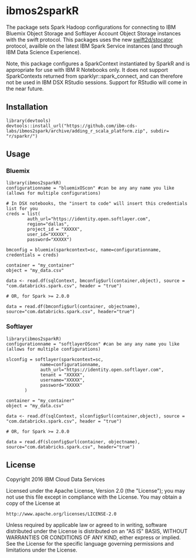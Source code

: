 # ibmos2sparkR

The package sets Spark Hadoop configurations for connecting to 
IBM Bluemix Object Storage and Softlayer Account Object Storage instances
with the swift protocol. This packages uses the new [swift2d/stocator](https://github.com/SparkTC/stocator) protocol, availble
on the latest IBM Spark Service instances (and through IBM Data Science Experience). 

Note, this package configures a SparkContext instantiated by SparkR and is appropriate for use
with IBM R Notebooks only. It does not support SparkContexts returned from sparklyr::spark_connect, and
can therefore not be used in IBM DSX RStudio sessions. Support for RStudio will come in the near future. 


## Installation 
    library(devtools)
    devtools::install_url("https://github.com/ibm-cds-labs/ibmos2spark/archive/adding_r_scala_platform.zip", subdir= "r/sparkr/")

## Usage

### Bluemix

    library(ibmos2sparkR)
    configurationname = "bluemixOScon" #can be any any name you like (allows for multiple configurations)

    # In DSX notebooks, the "insert to code" will insert this credentials list for you
    creds = list(
            auth_url="https://identity.open.softlayer.com",
            region="dallas", 
            project_id = "XXXXX", 
            user_id="XXXXX", 
            password="XXXXX")
            
    bmconfig = bluemix(sparkcontext=sc, name=configurationname, credentials = creds)

    container = "my_container"
    object = "my_data.csv"

    data <- read.df(sqlContext, bmconfig$url(container,object), source = "com.databricks.spark.csv", header = "true")

    # OR, for Spark >= 2.0.0

    data = read.df(bmconfig$url(container, objectname), source="com.databricks.spark.csv", header="true")


### Softlayer

    library(ibmos2sparkR)
    configurationname = "softlayerOScon" #can be any any name you like (allows for multiple configurations)

    slconfig = softlayer(sparkcontext=sc, 
                 name=configurationname, 
                 auth_url="https://identity.open.softlayer.com",
                 tenant = "XXXXX", 
                 username="XXXXX", 
                 password="XXXXX"
           )
           
    container = "my_container"
    object = "my_data.csv"

    data <- read.df(sqlContext, slconfig$url(container,object), source = "com.databricks.spark.csv", header = "true")
    
    # OR, for Spark >= 2.0.0

    data = read.df(slconfig$url(container, objectname), source="com.databricks.spark.csv", header="true")
    
## License 

Copyright 2016 IBM Cloud Data Services

Licensed under the Apache License, Version 2.0 (the "License");
you may not use this file except in compliance with the License.
You may obtain a copy of the License at

    http://www.apache.org/licenses/LICENSE-2.0

Unless required by applicable law or agreed to in writing, software
distributed under the License is distributed on an "AS IS" BASIS,
WITHOUT WARRANTIES OR CONDITIONS OF ANY KIND, either express or implied.
See the License for the specific language governing permissions and
limitations under the License.
